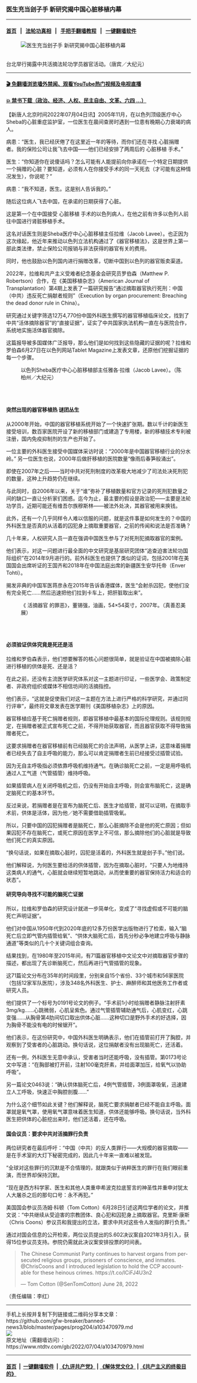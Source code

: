 ### 医生充当刽子手 新研究揭中国心脏移植内幕
------------------------

#### [首页](https://github.com/gfw-breaker/banned-news3/blob/master/README.md) &nbsp;&nbsp;|&nbsp;&nbsp; [法轮功真相](https://github.com/begood0513/basic/blob/master/README.md)  &nbsp;&nbsp;|&nbsp;&nbsp; [手把手翻墙教程](https://github.com/gfw-breaker/guides/wiki)  &nbsp;&nbsp;|&nbsp;&nbsp; [一键翻墙软件](https://github.com/gfw-breaker/nogfw/blob/master/README.md)  



<div><div class="featured_image">
 <figure>
  <img alt="医生充当刽子手 新研究揭中国心脏移植内幕" src="https://i.ntdtv.com/assets/uploads/2022/06/Organ_harvesting_demo-taiwan-600x-800x450.jpg"/>
 </figure><br/>
 <span class="caption">
  台北举行揭露中共活摘法轮功学员器官活动。（唐宾／大纪元）
 </span>
</div>
</div><hr/>

#### [ 🎬  免翻墙浏览墙外禁闻、观看YouTube热门视频及电视直播](https://github.com/gfw-breaker/HelloWorld)

#### [ 💥  禁书下载（政治、经济、人权、民主自由、文革、六四 ...）](https://github.com/gfw-breaker/books/blob/master/README.md)

<div><div class="post_content" itemprop="articleBody">
 <p>
  【新唐人北京时间2022年07月04日讯】2005年11月，在以色列顶级医疗中心Sheba的心脏重症监护室，一位医生在晨间查房时遇到一位患有晚期心力衰竭的病人。
 </p>
 <p>
  病患：“医生，我已经厌倦了在这里近一年的等待，而你们还在寻找
  <ok href="https://www.ntdtv.com/gb/心脏捐赠.htm">
   心脏捐赠
  </ok>
  者。我的保险公司让我飞去中国——他们已经安排了两周后的
  <ok href="https://www.ntdtv.com/gb/心脏移植.htm">
   心脏移植
  </ok>
  手术。”
 </p>
 <p>
  医生：“你知道你在说傻话吗？怎么可能有人能提前向你承诺在一个特定日期提供一个捐赠的心脏？要知道，必须有人在你接受手术的同一天死去（才可能有这种情况发生），你说呢？”
 </p>
 <p>
  病患：“我不知道，医生。这是别人告诉我的。”
 </p>
 <p>
  随后这位病人飞去中国，在承诺的日期获得了心脏。
 </p>
 <p>
  这是第一个在中国接受
  <ok href="https://www.ntdtv.com/gb/心脏移植.htm">
   心脏移植
  </ok>
  手术的以色列病人，在他之前有许多以色列人前往中国进行肾脏移植手术。
 </p>
 <p>
  这名对话医生则是Sheba医疗中心心脏移植主任拉维（Jacob Lavee）。也正因为这次缘起，他近年来推动以色列立法机构通过了《器官移植法》，这是世界上第一部此类法律，禁止保险公司报销与非法获得的器官有关的费用。
 </p>
 <p>
  同时，他也鼓励以色列国内进行捐赠改革，切断中国到以色列的器官贩卖渠道。
 </p>
 <p>
  2022年，拉维和共产主义受难者纪念基金会研究员罗伯森（Matthew P. Robertson）合作，在《美国移植杂志》（American Journal of Transplantation）第4期上发表了一篇研究报告“通过摘取器官执行死刑：中国（中共）违反死亡捐献者规则”（Execution by organ procurement: Breaching the dead donor rule in China）。
 </p>
 <p>
  研究通过关键字筛选12万4,770份中国外科医生撰写的器官移植临床论文，找到了中共“活体摘除器官”的“直接证据”，证实了中共国家执法机构一直在与医院合作，系统地实施活体器官摘除。
 </p>
 <p>
  这篇报导被多国媒体广泛报导，那么他们是如何找到这些隐藏的证据的呢？拉维和罗伯森6月27日在以色列网站Tablet Magazine上发表文章，还原他们挖掘证据的每一个步骤。
 </p>
 <p>
 </p>
 <figure class="wp-caption alignnone" id="attachment_103470985" style="width: 450px">
  <img alt="" class="size-full wp-image-103470985" src="https://i.ntdtv.com/assets/uploads/2022/07/1302271217542384-450x300.jpg">
   <br/><figcaption class="wp-caption-text">
    以色列Sheba医疗中心心脏移植部主任雅各‧拉维（Jacob Lavee）。（陈柏州／大纪元）
   </figcaption><br/>
  </img>
 </figure><br/>
 <h4>
  突然出现的器官移植热 谜团丛生
 </h4>
 <p>
  从2000年开始，中国的器官移植系统开始了一个快速扩张期。数以千计的新医生接受培训，数百家医院开设了新的移植部门或建造了专用楼，新的移植技术专利被注册，国内免疫抑制剂的生产也开始了。
 </p>
 <p>
  一位主要的外科医生接受中国媒体采访时说：“2000年是中国器官移植行业的分水岭。” 另一位医生也说，2000年后做肝移植的医院数量“像雨后春笋般涌出”。
 </p>
 <p>
  即使在2007年之后——当时中共对死刑制度的改革极大地减少了司法处决死刑犯的数量，这种上升趋势仍在继续。
 </p>
 <p>
  与此同时，自2006年以来，关于“谁”弥补了移植数量和官方记录的死刑犯数量之间的缺口一直让分析家们困惑。迄今为止，最主要的假设是政治犯——主要是法轮功学员，近期可能还有维吾尔族穆斯林——被法外处决，其器官被用来换钱。
 </p>
 <p>
  此外，还有一个几乎同样令人难以信服的问题，就是这件事是如何发生的？中国的外科医生是否真的从活着的囚犯身上摘取重要器官，之前的传闻和说法是否准确？
 </p>
 <p>
  几十年来，人权研究人员一直在强调中国医生参与了对死刑犯摘取器官的案例。
 </p>
 <p>
  他们表示，对这一问题进行最全面的中文研究是基层研究团体“追查迫害法轮功国际组织”在2014年9月进行的。前外科医生也提供了类似的证词，包括2001年在美国国会出席听证的王国齐和2018年在中国法庭出席的新疆医生安华托帝（Enver Tohti）。
 </p>
 <p>
  揭发非典的中国军医蒋彦永在2015年告诉香港媒体，医生“会射杀囚犯，使他们没有完全死亡……然后迅速把他们拉到卡车上，把肝脏取出来”。
 </p>
 <figure class="wp-caption alignnone" id="attachment_103470986" style="width: 450px">
  <img alt="" class="size-full wp-image-103470986" src="https://i.ntdtv.com/assets/uploads/2022/07/1510110058512378-450x453.jpg">
   <br/><figcaption class="wp-caption-text">
    《
    <ok href="https://www.ntdtv.com/gb/活摘器官.htm">
     活摘器官
    </ok>
    的罪恶》，董锡强，油画，54×54英寸，2007年。（真善忍美展）
   </figcaption><br/>
  </img>
 </figure><br/>
 <h4>
  必须验证供体究竟是死还是活
 </h4>
 <p>
  拉维和罗伯森表示，他们想要解答的核心问题很简单，就是验证在中国被摘除心脏进行移植的供体是死、还是活？
 </p>
 <p>
  在此之前，还没有主流医学研究体系对这一主题进行印证，一些医学会、政策制定者、非政府组织或媒体不相信坊间的活摘指控。
 </p>
 <p>
  他们表示，“这就是促使我们对这一主题在方法上进行严格的科学研究，并通过同行评审”，最终将文章发表在医学期刊《美国移植杂志》上的原因。
 </p>
 <p>
  器官移植应基于死亡捐赠者规则，即器官移植中最基本的国际伦理规则。该规则规定，在捐赠者被正式宣布死亡之前，不得开始获取器官，而且器官获取不得导致捐赠者死亡。
 </p>
 <p>
  这要求捐赠者在器官移植前有已经脑死亡的合法声明，从医学上讲，这意味着捐赠者已经失去了自主呼吸的能力，那么可以肯定捐赠者生前已经接受过插管试验。
 </p>
 <p>
  因为无自主呼吸指必须依靠呼吸机维持通气。在确诊脑死亡之前，一定是用呼吸机通过人工气道（气管插管）维持呼吸。
 </p>
 <p>
  如果插管病人在关闭呼吸机之后，仍没有开始自主呼吸，则会宣布脑死亡，这是确定脑死亡的基本环节。
 </p>
 <p>
  反过来说，若捐赠者是在宣布为脑死亡后、医生才给插管，就可以证明，在摘取手术前，供体是活体，因为他／她不需要借助插管吸氧。
 </p>
 <p>
  所以，只要中国的囚犯捐赠者是脑死亡，那么心脏摘除不会是他的死亡原因；但如果囚犯不存在脑死亡，或死亡原因在医学上不可信，那么摘除他们的心脏就是导致他们死亡的真实原因。
 </p>
 <p>
  “换句话说，如果在摘取心脏时，囚犯是活着的，外科医生就是刽子手。”他们说。
 </p>
 <p>
  他们解释说，为何医生要给活的供体插管，因为在摘取心脏时，“只要人为地维持这类病人的通气，心脏就会继续短暂地跳动，从而使重要的器官保持活力和适合的状态”。
 </p>
 <h4>
  研究导向寻找不可能的脑死亡证据
 </h4>
 <p>
  所以，拉维和罗伯森的研究设计就进一步简单化，变成了“寻找虚假或不可能的脑死亡声明证据”。
 </p>
 <p>
  他们对中国从1950年代到2020年底的12多万份医学出版物进行了检索，输入“脑死亡后立即气管内插管给氧”、“供体大脑死亡后，首先分秒必争地建立呼吸与静脉通道”等类似的几十个关键词组合查询。
 </p>
 <p>
  结果找到，在1980年至2015年间，有71篇器官移植中文论文中对摘取器官步骤的描述，都出现了先诊断脑死亡，然后再进行气管插管的现象。
 </p>
 <p>
  这71篇论文分布在35年的时间段里，分别来自15个省份、33个城市和56家医院（包括12家军队医院），涉及348名外科医生、护士、麻醉师和其他医务工作者或研究人员。
 </p>
 <p>
  他们提供了一个标号为0191号论文的例子。“手术前1小时给捐赠者静脉注射肝素3mg/kg……心跳微弱，心肌呈紫色。通过气管插管辅助通气后，心肌变红，心跳变强……从胸骨第4肋间切口取出供体心脏……这种切口是野外手术的好选择，因为胸骨不能没有电的时候锯开”。
 </p>
 <p>
  他们表示，在这份研究中，中国外科医生明确表示，他们在插管前打开了胸腔，并观察到了受害者的心脏跳动。换句话说，这位捐献者没有出现脑死亡，还活着。
 </p>
 <p>
  还有一例，外科医生无意中承认，受害者当时还能呼吸，没有插管。第0173号论文中写道：“在胸部被打开前，注射100毫克肝素，并给面罩加压，给氧气以协助呼吸”。
 </p>
 <p>
  另一篇论文0463说：“确认供体脑死亡后，4例气管插管，3例面罩吸氧，迅速建立人工呼吸，快速正中胸腔剖腹……”
 </p>
 <p>
  为什么这个细节如此关键？他们解释说，脑死亡要求捐献者已经不能自主呼吸。面罩就是氧气罩，使用氧气罩意味着医生知道，供体还能够呼吸。换句话说，当外科医生把供体的心脏挖出来时，他们还活着，还在呼吸。
 </p>
 <h4>
  国会议员：要求中共对活摘罪行负责
 </h4>
 <p>
  两位研究者在最后呼吁：“中国（中共）的反人类罪行——大规模的器官摘取——是在手术室的大灯下秘密完成的，因此几十年来一直难以被发现。
 </p>
 <p>
  “全球对这些罪行的沉默是不合情理的，就跟类似于纳粹医生的罪行在我们眼前重演，而世界却保持沉默。
 </p>
 <p>
  “现在是西方科学家、医生和其他人类重申希波克拉底誓言的神圣性并重申对犹太人大屠杀之后的那句口号：永不再犯。”
 </p>
 <p>
  美国国会参议员汤姆‧科顿（Tom Cotton）6月28日引述这两位学者的论文，并推文说：“中共继续从受迫害的宗教团体、良心犯和囚犯身上摘取器官。克里斯‧康斯（Chris Coons）参议员和我提出的立法，要求中共对这些令人发指的罪行负责。”
 </p>
 <p>
  通过对国会信息的公开检索，两位议员提出的S.602决议案自2021年3月引入，获得15位参议员支持。参院仍需就此决议案安排投票的时间表。
 </p>
 <blockquote class="twitter-tweet">
  <p dir="ltr" lang="en">
   The Chinese Communist Party continues to harvest organs from persecuted religious groups, prisoners of conscience, and inmates.
   <ok href="https://twitter.com/ChrisCoons?ref_src=twsrc%5Etfw">
    @ChrisCoons
   </ok>
   and I introduced legislation to hold the CCP accountable for these heinous crimes.
   <ok href="https://t.co/lCiFJ4U3n2">
    https://t.co/lCiFJ4U3n2
   </ok>
  </p>
  <p>
   — Tom Cotton (@SenTomCotton)
   <ok href="https://twitter.com/SenTomCotton/status/1541890452307197953?ref_src=twsrc%5Etfw">
    June 28, 2022
   </ok>
  </p>
 </blockquote>
 <p>
  <script async="" charset="utf-8" src="https://platform.twitter.com/widgets.js">
  </script>
 </p>
 <p>
  <p>
   （责任编辑：李红）
  </p>
  <div class="single_ad">
  </div>
 </p>
</div>
</div>
<hr/>
手机上长按并复制下列链接或二维码分享本文章：<br/>
https://github.com/gfw-breaker/banned-news3/blob/master/pages/prog204/a103470979.md <br/>
<a href='https://github.com/gfw-breaker/banned-news3/blob/master/pages/prog204/a103470979.md'><img src='https://github.com/gfw-breaker/banned-news3/blob/master/pages/prog204/a103470979.md.png'/></a> <br/>
原文地址（需翻墙访问）：https://www.ntdtv.com/gb/2022/07/04/a103470979.html


------------------------
#### [首页](https://github.com/gfw-breaker/banned-news3/blob/master/README.md) &nbsp;|&nbsp; [一键翻墙软件](https://github.com/gfw-breaker/nogfw/blob/master/README.md) &nbsp;| [《九评共产党》](https://github.com/gfw-breaker/9ping.md/blob/master/README.md#九评之一评共产党是什么) | [《解体党文化》](https://github.com/gfw-breaker/jtdwh.md/blob/master/README.md) | [《共产主义的终极目的》](https://github.com/gfw-breaker/gczydzjmd.md/blob/master/README.md)


<img src='http://gfw-breaker.win/banned-news3/pages/prog204/a103470979.md' width='0px' height='0px'/>